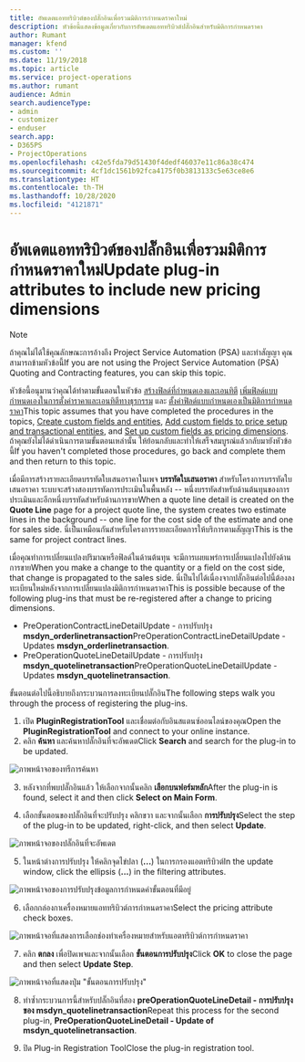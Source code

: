 ```yaml
---
title: อัพเดตแอททริบิวต์ของปลั๊กอินเพื่อรวมมิติการกำหนดราคาใหม่
description: หัวข้อนี้แสดงข้อมูลเกี่ยวกับการอัพเดตแอททริบิวต์ปลั๊กอินสำหรับมิติการกำหนดราคา
author: Rumant
manager: kfend
ms.custom: ''
ms.date: 11/19/2018
ms.topic: article
ms.service: project-operations
ms.author: rumant
audience: Admin
search.audienceType:
- admin
- customizer
- enduser
search.app:
- D365PS
- ProjectOperations
ms.openlocfilehash: c42e5fda79d51430f4dedf46037e11c86a38c474
ms.sourcegitcommit: 4cf1dc1561b92fca4175f0b3813133c5e63ce8e6
ms.translationtype: HT
ms.contentlocale: th-TH
ms.lasthandoff: 10/28/2020
ms.locfileid: "4121871"
---
```

# <a name="update-plug-in-attributes-to-include-new-pricing-dimensions"></a><span data-ttu-id="6875e-103">อัพเดตแอททริบิวต์ของปลั๊กอินเพื่อรวมมิติการกำหนดราคาใหม่</span><span class="sxs-lookup"><span data-stu-id="6875e-103">Update plug-in attributes to include new pricing dimensions</span></span>

> [!NOTE]
> <span data-ttu-id="6875e-104">ถ้าคุณไม่ได้ใช้คุณลักษณะการอ้างถึง Project Service Automation (PSA) และทำสัญญา คุณสามารถข้ามหัวข้อนี้</span><span class="sxs-lookup"><span data-stu-id="6875e-104">If you are not using the Project Service Automation (PSA) Quoting and Contracting features, you can skip this topic.</span></span>

<span data-ttu-id="6875e-105">หัวข้อนี้อนุมานว่าคุณได้ทำตามขั้นตอนในหัวข้อ [สร้างฟิลด์ที่กำหนดเองและเอนทิตี](create-custom-fields-entities.md) [เพิ่มฟิลด์แบบกำหนดเองในการตั้งค่าราคาและเอนทิตีทางธุรกรรม](field-references.md) และ [ตั้งค่าฟิลด์แบบกำหนดเองเป็นมิติการกำหนดราคา](set-up-pricing-dimensions.md)</span><span class="sxs-lookup"><span data-stu-id="6875e-105">This topic assumes that you have completed the procedures in the topics, [Create custom fields and entities](create-custom-fields-entities.md), [Add custom fields to price setup and transactional entities](field-references.md), and [Set up custom fields as pricing dimensions](set-up-pricing-dimensions.md).</span></span> <span data-ttu-id="6875e-106">ถ้าคุณยังไม่ได้ดำเนินการตามขั้นตอนเหล่านั้น ให้ย้อนกลับและทำให้เสร็จสมบูรณ์แล้วกลับมายังหัวข้อนี้</span><span class="sxs-lookup"><span data-stu-id="6875e-106">If you haven't completed those procedures, go back and complete them and then return to this topic.</span></span>

<span data-ttu-id="6875e-107">เมื่อมีการสร้างรายละเอียดบรรทัดใบเสนอราคาในเพจ **บรรทัดใบเสนอราคา** สำหรับโครงการบรรทัดใบเสนอราคา ระบบจะสร้างสองบรรทัดการประเมินในพื้นหลัง -- หนึ่งบรรทัดสำหรับด้านต้นทุนของการประเมินและอีกหนึ่งบรรทัดสำหรับด้านการขาย</span><span class="sxs-lookup"><span data-stu-id="6875e-107">When a quote line detail is created on the **Quote Line** page for a project quote line, the system creates two estimate lines in the background -- one line for the cost side of the estimate and one for sales side.</span></span> <span data-ttu-id="6875e-108">นี่เป็นเหมือนกันสำหรับโครงการรายละเอียดการให้บริการตามสัญญา</span><span class="sxs-lookup"><span data-stu-id="6875e-108">This is the same  for project contract lines.</span></span>

<span data-ttu-id="6875e-109">เมื่อคุณทำการเปลี่ยนแปลงปริมาณหรือฟิลด์ในด้านต้นทุน จะมีการเผยแพร่การเปลี่ยนแปลงไปยังด้านการขาย</span><span class="sxs-lookup"><span data-stu-id="6875e-109">When you make a change to the quantity or a field on the cost side, that change is propagated to the sales side.</span></span> <span data-ttu-id="6875e-110">นี่เป็นไปได้เนื่องจากปลั๊กอินต่อไปนี้ต้องลงทะเบียนใหม่หลังจากการเปลี่ยนแปลงมิติการกำหนดราคา</span><span class="sxs-lookup"><span data-stu-id="6875e-110">This is possible because of the following plug-ins that must be re-registered after a change to pricing dimensions.</span></span>

- <span data-ttu-id="6875e-111">PreOperationContractLineDetailUpdate - การปรับปรุง **msdyn_orderlinetransaction**</span><span class="sxs-lookup"><span data-stu-id="6875e-111">PreOperationContractLineDetailUpdate - Updates **msdyn_orderlinetransaction**.</span></span>
- <span data-ttu-id="6875e-112">PreOperationQuoteLineDetailUpdate - การปรับปรุง **msdyn_quotelinetransaction**</span><span class="sxs-lookup"><span data-stu-id="6875e-112">PreOperationQuoteLineDetailUpdate - Updates **msdyn_quotelinetransaction**.</span></span>

<span data-ttu-id="6875e-113">ขั้นตอนต่อไปนี้อธิบายถึงกระบวนการลงทะเบียนปลั๊กอิน</span><span class="sxs-lookup"><span data-stu-id="6875e-113">The following steps walk you through the process of registering the plug-ins.</span></span>

1. <span data-ttu-id="6875e-114">เปิด **PluginRegistrationTool** และเชื่อมต่อกับอินสแตนซ์ออนไลน์ของคุณ</span><span class="sxs-lookup"><span data-stu-id="6875e-114">Open the **PluginRegistrationTool** and connect to your online instance.</span></span>
2. <span data-ttu-id="6875e-115">คลิก **ค้นหา** และค้นหาปลั๊กอินที่จะอัพเดต</span><span class="sxs-lookup"><span data-stu-id="6875e-115">Click **Search** and search for the plug-in to be updated.</span></span>

 ![ภาพหน้าจอของทรีการค้นหา](media/PRT-1.png)

3. <span data-ttu-id="6875e-117">หลังจากที่พบปลั๊กอินแล้ว ให้เลือกจากนั้นคลิก **เลือกบนฟอร์มหลัก**</span><span class="sxs-lookup"><span data-stu-id="6875e-117">After the plug-in is found, select it and then click **Select on Main Form**.</span></span>

4. <span data-ttu-id="6875e-118">เลือกขั้นตอนของปลั๊กอินที่จะปรับปรุง คลิกขวา และจากนั้นเลือก **การปรับปรุง**</span><span class="sxs-lookup"><span data-stu-id="6875e-118">Select the step of the plug-in to be updated, right-click, and then select **Update**.</span></span>

 ![ภาพหน้าจอของปลั๊กอินที่จะอัพเดต](media/PRT-2.png)
 
5. <span data-ttu-id="6875e-120">ในหน้าต่างการปรับปรุง ให้คลิกจุดไข่ปลา (**...**) ในการกรองแอตทริบิวต์</span><span class="sxs-lookup"><span data-stu-id="6875e-120">In the update window, click the ellipsis (**...**) in the filtering attributes.</span></span>

 ![ภาพหน้าจอของการปรับปรุงข้อมูลการกำหนดค่าขั้นตอนที่มีอยู่](media/PRT-3.png)
 
6. <span data-ttu-id="6875e-122">เลือกกล่องกาเครื่องหมายแอททริบิวต์การกำหนดราคา</span><span class="sxs-lookup"><span data-stu-id="6875e-122">Select the pricing attribute check boxes.</span></span>

 ![ภาพหน้าจอที่แสดงการเลือกช่องทำเครื่องหมายสำหรับแอตทริบิวต์การกำหนดราคา](media/PRT-4.png)

7. <span data-ttu-id="6875e-124">คลิก **ตกลง** เพื่อปิดเพจและจากนั้นเลือก **ขั้นตอนการปรับปรุง**</span><span class="sxs-lookup"><span data-stu-id="6875e-124">Click **OK** to close the page and then select **Update Step**.</span></span>

 ![ภาพหน้าจอที่แสดงปุ่ม "ขั้นตอนการปรับปรุง"](media/PRT-5.png)
 
8. <span data-ttu-id="6875e-126">ทำซ้ำกระบวนการนี้สำหรับปลั๊กอินที่สอง **preOperationQuoteLineDetail - การปรับปรุงของ msdyn_quotelinetransaction**</span><span class="sxs-lookup"><span data-stu-id="6875e-126">Repeat this process for the second plug-in, **PreOperationQuoteLineDetail - Update of msdyn_quotelinetransaction**.</span></span>

9. <span data-ttu-id="6875e-127">ปิด Plug-in Registration Tool</span><span class="sxs-lookup"><span data-stu-id="6875e-127">Close the plug-in registration tool.</span></span>


